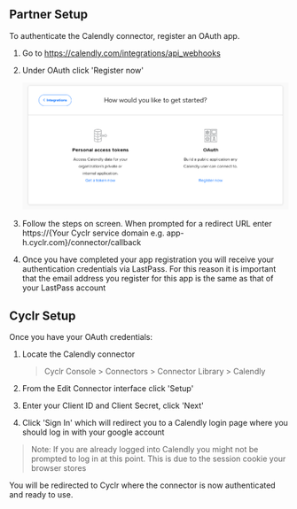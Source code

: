 
<section class="setup partner" markdown="1">

## Partner Setup

<div class="section-content" markdown="1">

To authenticate the Calendly connector, register an OAuth app.

1. Go to <https://calendly.com/integrations/api_webhooks>

2. Under OAuth click 'Register now'

   ![calendly oauth setup](./images/calendly_1.png)

3. Follow the steps on screen. When prompted for a redirect URL enter https://{Your Cyclr service domain e.g. <span>app-h.cyclr.</span>com}/connector/callback

4. Once you have completed your app registration you will receive your authentication credentials via LastPass. For this reason it is important that the email address you register for this app is the same as that of your LastPass account

</div>

</section>

<section class="setup cyclr" markdown="1">

## Cyclr Setup

<div class="section-content" markdown="1">

Once you have your OAuth credentials:

1. Locate the Calendly connector

   > Cyclr Console > Connectors > Connector Library > Calendly

2. From the Edit Connector interface click 'Setup'

3. Enter your Client ID and Client Secret, click 'Next'

4. Click 'Sign In' which will redirect you to a Calendly login page where you should log in with your google account

> Note: If you are already logged into Calendly you might not be prompted to log in at this point. This is due to the session cookie your browser stores

You will be redirected to Cyclr where the connector is now authenticated and ready to use.

</div>

</section>
